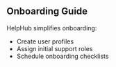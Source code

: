 ## Onboarding Guide

HelpHub simplifies onboarding:
- Create user profiles
- Assign initial support roles
- Schedule onboarding checklists
